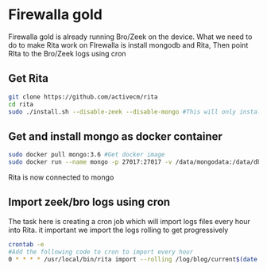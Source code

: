 # Firewalla gold 
Firewalla gold is already running  Bro/Zeek on the device. 
What we need to do to make Rita work on FIrewalla is install mongodb and Rita, 
Then point RIta to the Bro/Zeek logs using cron 

## Get Rita 

```Bash
git clone https://github.com/activecm/rita 
cd rita
sudo ./install.sh --disable-zeek --disable-mongo #This will only install Rita, zeek is already on the device and mongo will get installed using docker
```

## Get and install mongo as docker container
```Bash
sudo docker pull mongo:3.6 #Get docker image
sudo docker run --name mongo -p 27017:27017 -v /data/mongodata:/data/db  -d mongo:3.6 
```

Rita is now connected to mongo 

## Import zeek/bro logs using cron 
The task here is creating a cron job which will import logs files every hour into Rita. 
it important we import the logs rolling to get progressively

```Bash
crontab -e
#Add the following code to cron to import every hour
0 * * * * /usr/local/bin/rita import --rolling /log/blog/current$(date --date='-1 hour' +\%Y-\%m-\%d)/ Firewalla_logs

```